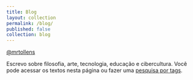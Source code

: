 ```yaml
---
title: Blog
layout: collection
permalink: /blog/
published: false
collection: blog
---
```


<a href="https://twitter.com/PodcastFiccoes" class="btn btn--primary"><i class="fab fa-twitter"></i> @mrtollens</a>

Escrevo sobre filosofia, arte, tecnologia, educação e cibercultura. Você pode acessar os textos nesta página ou fazer uma [pesquisa por tags](https://marcosramon.net/tags/).
